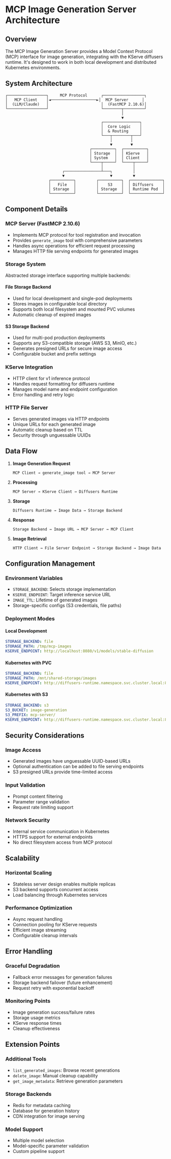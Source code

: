 # MCP Image Generation Server Architecture

## Overview

The MCP Image Generation Server provides a Model Context Protocol (MCP) interface for image generation, integrating with the KServe diffusers runtime. It's designed to work in both local development and distributed Kubernetes environments.

## System Architecture

```
┌─────────────────┐     MCP Protocol      ┌──────────────────┐
│   MCP Client    │◄────────────────────►│  MCP Server      │
│  (LLM/Claude)   │                       │  (FastMCP 2.10.6)│
└─────────────────┘                       └────────┬─────────┘
                                                   │
                                                   ▼
                                          ┌────────────────┐
                                          │  Core Logic    │
                                          │  & Routing     │
                                          └───┬────────┬───┘
                                              │        │
                                              ▼        ▼
                                     ┌──────────┐  ┌──────────┐
                                     │ Storage  │  │ KServe   │
                                     │ System   │  │ Client   │
                                     └────┬─────┘  └────┬─────┘
                                          │             │
                         ┌────────────────┴───┐         │
                         ▼                    ▼         ▼
                   ┌──────────┐         ┌──────────┐  ┌──────────────┐
                   │   File   │         │    S3    │  │ Diffusers    │
                   │ Storage  │         │ Storage  │  │ Runtime Pod  │
                   └──────────┘         └──────────┘  └──────────────┘
```

## Component Details

### MCP Server (FastMCP 2.10.6)
- Implements MCP protocol for tool registration and invocation
- Provides `generate_image` tool with comprehensive parameters
- Handles async operations for efficient request processing
- Manages HTTP file serving endpoints for generated images

### Storage System
Abstracted storage interface supporting multiple backends:

#### File Storage Backend
- Used for local development and single-pod deployments
- Stores images in configurable local directory
- Supports both local filesystem and mounted PVC volumes
- Automatic cleanup of expired images

#### S3 Storage Backend
- Used for multi-pod production deployments
- Supports any S3-compatible storage (AWS S3, MinIO, etc.)
- Generates presigned URLs for secure image access
- Configurable bucket and prefix settings

### KServe Integration
- HTTP client for v1 inference protocol
- Handles request formatting for diffusers runtime
- Manages model name and endpoint configuration
- Error handling and retry logic

### HTTP File Server
- Serves generated images via HTTP endpoints
- Unique URLs for each generated image
- Automatic cleanup based on TTL
- Security through unguessable UUIDs

## Data Flow

1. **Image Generation Request**
   ```
   MCP Client → generate_image tool → MCP Server
   ```

2. **Processing**
   ```
   MCP Server → KServe Client → Diffusers Runtime
   ```

3. **Storage**
   ```
   Diffusers Runtime → Image Data → Storage Backend
   ```

4. **Response**
   ```
   Storage Backend → Image URL → MCP Server → MCP Client
   ```

5. **Image Retrieval**
   ```
   HTTP Client → File Server Endpoint → Storage Backend → Image Data
   ```

## Configuration Management

### Environment Variables
- `STORAGE_BACKEND`: Selects storage implementation
- `KSERVE_ENDPOINT`: Target inference service URL
- `IMAGE_TTL`: Lifetime of generated images
- Storage-specific configs (S3 credentials, file paths)

### Deployment Modes

#### Local Development
```yaml
STORAGE_BACKEND: file
STORAGE_PATH: /tmp/mcp-images
KSERVE_ENDPOINT: http://localhost:8080/v1/models/stable-diffusion
```

#### Kubernetes with PVC
```yaml
STORAGE_BACKEND: file
STORAGE_PATH: /mnt/shared-storage/images
KSERVE_ENDPOINT: http://diffusers-runtime.namespace.svc.cluster.local:8080/v1/models/stable-diffusion
```

#### Kubernetes with S3
```yaml
STORAGE_BACKEND: s3
S3_BUCKET: image-generation
S3_PREFIX: mcp-server/
KSERVE_ENDPOINT: http://diffusers-runtime.namespace.svc.cluster.local:8080/v1/models/stable-diffusion
```

## Security Considerations

### Image Access
- Generated images have unguessable UUID-based URLs
- Optional authentication can be added to file serving endpoints
- S3 presigned URLs provide time-limited access

### Input Validation
- Prompt content filtering
- Parameter range validation
- Request rate limiting support

### Network Security
- Internal service communication in Kubernetes
- HTTPS support for external endpoints
- No direct filesystem access from MCP protocol

## Scalability

### Horizontal Scaling
- Stateless server design enables multiple replicas
- S3 backend supports concurrent access
- Load balancing through Kubernetes services

### Performance Optimization
- Async request handling
- Connection pooling for KServe requests
- Efficient image streaming
- Configurable cleanup intervals

## Error Handling

### Graceful Degradation
- Fallback error messages for generation failures
- Storage backend failover (future enhancement)
- Request retry with exponential backoff

### Monitoring Points
- Image generation success/failure rates
- Storage usage metrics
- KServe response times
- Cleanup effectiveness

## Extension Points

### Additional Tools
- `list_generated_images`: Browse recent generations
- `delete_image`: Manual cleanup capability
- `get_image_metadata`: Retrieve generation parameters

### Storage Backends
- Redis for metadata caching
- Database for generation history
- CDN integration for image serving

### Model Support
- Multiple model selection
- Model-specific parameter validation
- Custom pipeline support